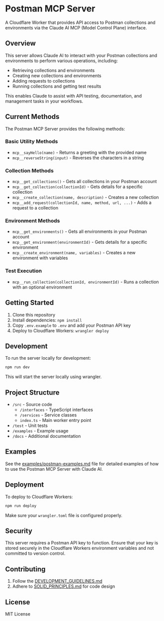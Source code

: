 # Postman MCP Server

A Cloudflare Worker that provides API access to Postman collections and environments via the Claude AI MCP (Model Control Plane) interface.

## Overview

This server allows Claude AI to interact with your Postman collections and environments to perform various operations, including:

- Retrieving collections and environments
- Creating new collections and environments
- Adding requests to collections
- Running collections and getting test results

This enables Claude to assist with API testing, documentation, and management tasks in your workflows.

## Current Methods

The Postman MCP Server provides the following methods:

### Basic Utility Methods
- `mcp__sayHello(name)` - Returns a greeting with the provided name
- `mcp__reverseString(input)` - Reverses the characters in a string

### Collection Methods
- `mcp__get_collections()` - Gets all collections in your Postman account
- `mcp__get_collection(collectionId)` - Gets details for a specific collection
- `mcp__create_collection(name, description)` - Creates a new collection
- `mcp__add_request(collectionId, name, method, url, ...)` - Adds a request to a collection

### Environment Methods
- `mcp__get_environments()` - Gets all environments in your Postman account
- `mcp__get_environment(environmentId)` - Gets details for a specific environment
- `mcp__create_environment(name, variables)` - Creates a new environment with variables

### Test Execution
- `mcp__run_collection(collectionId, environmentId)` - Runs a collection with an optional environment

## Getting Started

1. Clone this repository
2. Install dependencies: `npm install`
3. Copy `.env.example` to `.env` and add your Postman API key
4. Deploy to Cloudflare Workers: `wrangler deploy`

## Development

To run the server locally for development:

```bash
npm run dev
```

This will start the server locally using wrangler.

## Project Structure

- `/src` - Source code
  - `/interfaces` - TypeScript interfaces
  - `/services` - Service classes
  - `index.ts` - Main worker entry point
- `/test` - Unit tests
- `/examples` - Example usage
- `/docs` - Additional documentation

## Examples

See the [examples/postman-examples.md](examples/postman-examples.md) file for detailed examples of how to use the Postman MCP Server with Claude AI.

## Deployment

To deploy to Cloudflare Workers:

```bash
npm run deploy
```

Make sure your `wrangler.toml` file is configured properly.

## Security

This server requires a Postman API key to function. Ensure that your key is stored securely in the Cloudflare Workers environment variables and not committed to version control.

## Contributing

1. Follow the [DEVELOPMENT_GUIDELINES.md](DEVELOPMENT_GUIDELINES.md)
2. Adhere to [SOLID_PRINCIPLES.md](SOLID_PRINCIPLES.md) for code design

## License

MIT License 